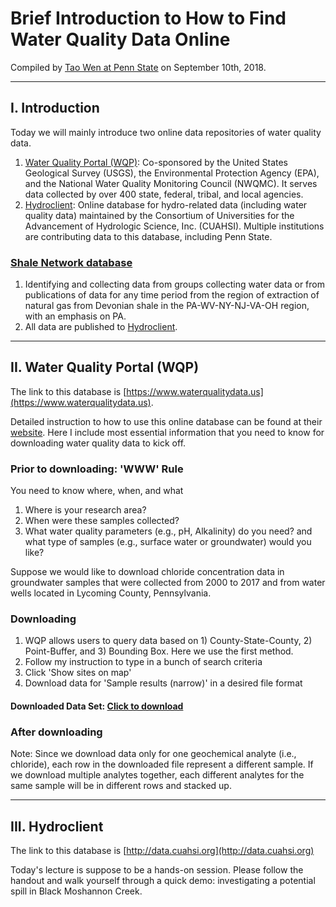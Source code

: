 # Brief Introduction to How to Find Water Quality Data Online

Compiled by [Tao Wen at Penn State](http://jaywen.com) on September 10th, 2018.
***

## I. Introduction
Today we will mainly introduce two online data repositories of water quality data.
1. [Water Quality Portal (WQP)](https://www.waterqualitydata.us): Co-sponsored by the United States Geological Survey (USGS), the Environmental Protection Agency (EPA), and the National Water Quality Monitoring Council (NWQMC). It serves data collected by over 400 state, federal, tribal, and local agencies.
2. [Hydroclient](http://data.cuahsi.org): Online database for hydro-related data (including water quality data) maintained by the Consortium of Universities for the Advancement of Hydrologic Science, Inc. (CUAHSI). Multiple institutions are contributing data to this database, including Penn State.

### [Shale Network database](http://www.shalenetwork.org)
1. Identifying and collecting data from groups collecting water data or from publications of data for any time period from the region of extraction of natural gas from Devonian shale in the PA-WV-NY-NJ-VA-OH region, with an emphasis on PA.
2. All data are published to [Hydroclient](http://data.cuahsi.org).
***

## II. Water Quality Portal (WQP)
The link to this database is [https://www.waterqualitydata.us](https://www.waterqualitydata.us).

Detailed instruction to how to use this online database can be found at their [website](https://www.waterqualitydata.us/portal_userguide/). Here I include most essential information that you need to know for downloading water quality data to kick off.

### Prior to downloading: 'WWW' Rule
You need to know where, when, and what
1. Where is your research area?
2. When were these samples collected?
3. What water quality parameters (e.g., pH, Alkalinity) do you need? and what type of samples (e.g., surface water or groundwater) would you like?

Suppose we would like to download chloride concentration data in groundwater samples that were collected from 2000 to 2017 and from water wells located in Lycoming County, Pennsylvania.

### Downloading
1. WQP allows users to query data based on 1) County-State-County, 2) Point-Buffer, and 3) Bounding Box. Here we use the first method.
2. Follow my instruction to type in a bunch of search criteria
3. Click  'Show sites on map'
4. Download data for 'Sample results (narrow)' in a desired file format

#### Downloaded Data Set: [Click to download](./narrowresult.xlsx)

### After downloading
Note: Since we download data only for one geochemical analyte (i.e., chloride), each row in the downloaded file represent a different sample. If we download multiple analytes together, each different analytes for the same sample will be in different rows and stacked up.
***

## III. Hydroclient
The link to this database is [http://data.cuahsi.org](http://data.cuahsi.org)

Today's lecture is suppose to be a hands-on session. Please follow the handout and walk yourself through a quick demo: investigating a potential spill in Black Moshannon Creek.
